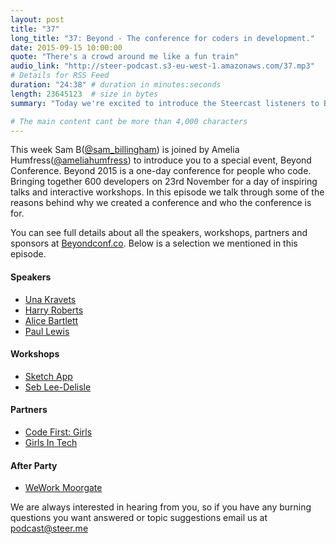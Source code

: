 ```yaml
---
layout: post
title: "37"
long_title: "37: Beyond - The conference for coders in development."
date: 2015-09-15 10:00:00
quote: "There's a crowd around me like a fun train"
audio_link: "http://steer-podcast.s3-eu-west-1.amazonaws.com/37.mp3"
# Details for RSS Feed
duration: "24:38" # duration in minutes:seconds
length: 23645123  # size in bytes
summary: "Today we're excited to introduce the Steercast listeners to Beyond Conference."

# The main content cant be more than 4,000 characters
---
```

This week Sam B([@sam_billingham](https://twitter.com/sam_billingham)) is joined by Amelia Humfress([@ameliahumfress](https://twitter.com/ameliahumfress)) to introduce you to a special event, Beyond Conference. Beyond 2015 is a one-day conference for people who code. Bringing together 600 developers on 23rd November for a day of inspiring talks and interactive workshops. In this episode we talk through some of the reasons behind why we created a conference and who the conference is for.

You can see full details about all the speakers, workshops, partners and sponsors at [Beyondconf.co](http://beyondconf.co). Below is a selection we mentioned in this episode.

#### Speakers
- [Una Kravets](https://twitter.com/una)
- [Harry Roberts](https://twitter.com/csswizardry)
- [Alice Bartlett](https://twitter.com/alicebartlett)
- [Paul Lewis](aerotwist)

#### Workshops
- [Sketch App](https://twitter.com/sketchapp)
- [Seb Lee-Delisle](https://twitter.com/seb_ly)

#### Partners
- [Code First: Girls](http://www.codefirstgirls.org.uk/)
- [Girls In Tech](http://girlsintechuk.com/)

#### After Party
- [WeWork Moorgate](https://www.wework.com/locations/london/moorgate)


We are always interested in hearing from you, so if you have any burning questions you want answered or topic suggestions email us at [podcast@steer.me](mailto:podcast@steer.me)
